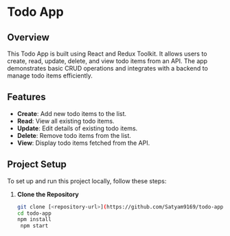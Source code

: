 # Todo App

## Overview

This Todo App is built using React and Redux Toolkit. It allows users to create, read, update, delete, and view todo items from an API. The app demonstrates basic CRUD operations and integrates with a backend to manage todo items efficiently.

## Features

- **Create**: Add new todo items to the list.
- **Read**: View all existing todo items.
- **Update**: Edit details of existing todo items.
- **Delete**: Remove todo items from the list.
- **View**: Display todo items fetched from the API.

## Project Setup

To set up and run this project locally, follow these steps:

1. **Clone the Repository**

   ```bash
   git clone [<repository-url>](https://github.com/Satyam9169/todo-app-with-redux-toolkit.git)
   cd todo-app
   npm install
    npm start
   ```
